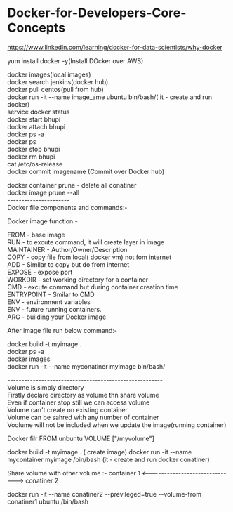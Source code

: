 # Docker-for-Developers-Core-Concepts</br>
https://www.linkedin.com/learning/docker-for-data-scientists/why-docker</br>


yum install docker -y(Install DOcker over AWS)</br>

docker images(local images)</br>
docker search jenkins(docker hub)</br>
docker pull centos(pull from hub)</br>
docker run -it --name image_ame ubuntu bin/bash/( it - create and run docker)</br>
service docker status</br>
docker start bhupi</br>
docker attach bhupi</br>
docker ps -a</br>
docker ps</br>
docker stop bhupi</br>
docker rm bhupi </br>
cat /etc/os-release</br>
docker commit imagename (Commit over Docker hub)</br>

docker container prune - delete all conatiner</br>
docker image prune --all</br>
----------------------</br>
Docker file components and commands:-</br>

Docker image function:-</br>

FROM - base image</br>
RUN - to excute command, it will create layer in image</br>
MAINTAINER  - Author/Owner/Description</br>
COPY - copy file from local( docker vm) not fom internet</br>
ADD - Similar to copy but do from internet</br>
EXPOSE - expose port</br>
WORKDIR - set working directory for a container</br>
CMD - excute command but during container creation time</br>
ENTRYPOINT - Smilar to CMD</br>
ENV - environment variables</br>
ENV - future running containers. </br>
ARG - building your Docker image</br>

After image file run below command:-</br>

docker build -t myimage .</br>
docker ps -a</br>
docker images</br>
docker run -it --name myconatiner myimage bin/bash/</br>


-------------------------------------------------------</br>
Volume is simply directory</br>
Firstly declare directory as volume thn share volume</br>
Even if container stop still we can access volume</br>
Volume can't create on existing container</br>
Volume can be sahred with any number of container</br>
Voolume will not be included when we update the image(running container)</br>



Docker filr 
FROM unbuntu
VOLUME ["/myvolume"]


docker build -t myimage . ( create image)
docker run -it --name mycontainer myimage /bin/bash (it - create and run docker conatiner)</br>


Share  volume with other volume :-
container 1 <------------------------------> conatiner 2

docker run -it --name conatiner2 --previleged=true --volume-from conatiner1 ubuntu /bin/bash 











